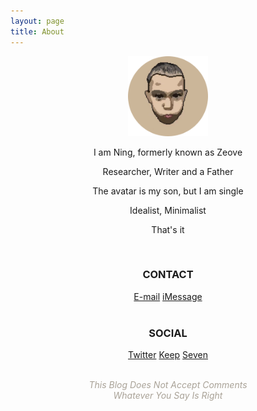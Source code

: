 ```yaml
---
layout: page
title: About
---
```


<center>

<img src="assets/AVA.png" width="128" height="128">

<br>

<p>I am Ning, formerly known as Zeove</p>
<p>Researcher, Writer and a Father</p>
<p>The avatar is my son, but I am single</p>
<p>Idealist, Minimalist</p>
<p>That's it</p>

<br>

<p><b><h3>CONTACT</h3></b></p>
<a href="mailto:ningyiqin@gmail.com">E-mail</a>
<a href="iMessage://+8618523795271">iMessage</a>

<br>
<br>

<p><b><h3>SOCIAL</h3></b></p>
<a href="https://twitter.com/ningyiqin">Twitter</a>
<a href="https://show.gotokeep.com/users/5c334d2c462f1b71448a9247?utm_source=others&utm_medium=web&utm_campaign=client_share&utm_term=5c334d2c462f1b71448a9247&utm_content=users&_uid=5c334d2c462f1b71448a9247)">Keep</a>
<a href="https://deeplink.seven.app/?id=ed1bxw">Seven</a>

<br>
<br>

<p><i><font color="#a9a297">This Blog Does Not Accept Comments
<br>Whatever You Say Is Right</font></i></p>
